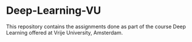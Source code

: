 # Deep-Learning-VU

This repository contains the assignments done as part of the course Deep Learning offered at Vrije University, Amsterdam.
